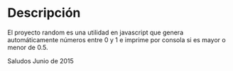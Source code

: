 Descripción
===========

El proyecto random es una utilidad en javascript
que genera  automáticamente números entre 0 y 1
e imprime por consola si es mayor o menor de 0.5.

Saludos
Junio de 2015
